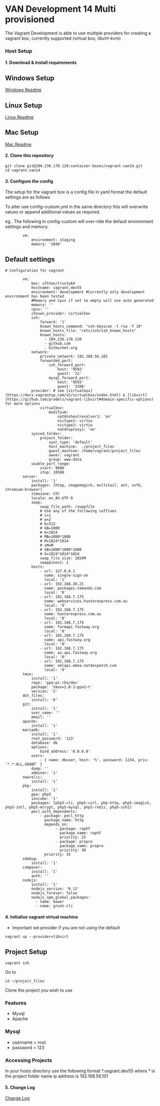 VAN Development 14 Multi provisioned
====

The Vagrant Development is able to use multiple providers for creating a vagrant box, currently supported (virtual box, libvirt-kvm)

### Host Setup

#### 1. Download & install requirements

## Windows Setup
[Windows Readme](docs/windows.md)

## Linux Setup
[Linux Readme](docs/linux.md)

## Mac Setup
[Mac Readme](docs/osx.md)

#### 2. Clone this repository

```
git clone git@104.236.178.120:container-boxes/vagrant-van14.git
cd vagrant-van14
```

#### 3. Configure the config

The setup for the vagrant box is a config file in yaml format the default settings are as follows

To alter use config-custom.yml in the same directory this will overwrite values or append additional values as required.

eg.. The following in config-custom will over-ride the default environment settings and memory.

```
        vm:
            environment: staging
            memory: '2048'

```

## Default settings

```
# Configuration for vagrant

        vm:
            box: s3than/trusty64
            hostname: vagrant.dev55
            environment: development #Currently only development environment has been tested
            #Memory and Cpus if set to empty will use auto generated
            memory: ''
            cpus: ''
            chosen_provider: virtualbox
            ssh:
                forward: '1'
                known_hosts_command: "ssh-keyscan -t rsa -T 10"
                known_hosts_file: "/etc/ssh/ssh_known_hosts"
                known_hosts:
                  - 104.236.178.120
                  - github.com
                  - bitbucket.org
            network:
                private_network: 192.168.56.101
                forwarded_port:
                    ssh_forward_port:
                        host: '9592'
                        guest: '22'
                    mysql_forward_port:
                        host: '9593'
                        guest: '3306'
            provider: # see [virtualbox](https://docs.vagrantup.com/v2/virtualbox/index.html) & [libvirt](https://github.com/pradels/vagrant-libvirt#domain-specific-options) for more options
                virtualbox:
                    modifyvm:
                        natdnshostresolver1: 'on'
                        nictype1: virtio
                        nictype2: virtio
                        natdnsproxy1: 'on'
            synced_folder:
                project_folder:
                    sync_type: 'default'
                    host_machine:  ./project_files
                    guest_machine: /home/vagrant/project_files
                    owner: vagrant
                    group: www-data
            usable_port_range:
                start: 9000
                stop: 10500
        server:
            install: '1'
            packages: [htop, imagemagick, multitail, ant, xvfb, chromium-browser]
            timezone: UTC
            locale: en_AU.UTF-8
            swap:
                swap_file_path: /swapfile
                # Use any of the following suffixes
                # c=1
                # w=2
                # b=512
                # kB=1000
                # K=1024
                # MB=1000*1000
                # M=1024*1024
                # xM=M
                # GB=1000*1000*1000
                # G=1024*1024*1024
                swap_file_size: 1024M
                swappiness: 1
            hosts:
                - url: 127.0.0.1
                  name: single-sign-on
                  local: '1'
                - url: 192.168.20.21
                  name: packages.temando.com
                  local: '0'
                - url: 192.168.7.175
                  name: webservices.hunterexpress.com.au
                  local: '0'
                - url: 192.168.7.175
                  name: hunterexpress.com.au
                  local: '0'
                - url: 192.168.7.175
                  name: farmapi.fastway.org
                  local: '0'
                - url: 192.168.7.175
                  name: api.fastway.org
                  local: '0'
                - url: 192.168.7.175
                  name: au.api.fastway.org
                  local: '0'
                - url: 192.168.7.175
                  name: xmlapi.emea.netdespatch.com
                  local: '0'
        tmux:
            install: '1'
            repo: 'ppa:pi-rho/dev'
            package: 'tmux=2.0-1~ppa1~t'
            version: '2'
        dot_files:
            install: '0'
        git:
            install: '1'
            user_name: ''
            email: ''
        apache:
            install: '1'
        mariadb:
            install: '1'
            root_password: '123'
            database: db
            options:
                bind_address: '0.0.0.0'
            users:
                - { name: dbuser, host: '%', password: 1234, priv: '*.*:ALL,GRANT' }
            dump: ''
            adminer: '1'
        newrelic:
            install: '1'
        php:
            install: '1'
            ppa: php5
            ioncube: '1'
            packages: [php5-cli, php5-curl, php-http, php5-imagick, php5-intl, php5-mcrypt, php5-mysql, php5-redis, php5-ssh2]
            pecl_with_dependents:
                - package: pecl_http
                  package_name: http
                  depends_on:
                       - package: raphf
                         package_name: raphf
                         priority: 25
                       - package: propro
                         package_name: propro
                         priority: 30
                  priority: 35
        xdebug:
            install: '1'
        composer:
            install: '1'
            auth: ''
        nodejs:
            install: '1'
            nodejs_version: '0.12'
            nodejs_forever: false
            nodejs_npm_global_packages:
              - name: bower
              - name: grunt-cli
```            


#### 4. Initialise vagrant virtual machine

* Important set provider if you are not using the default
```
vagrant up --provider=libvirt
```

## Project Setup

```
vagrant ssh
```

Go to

```
cd ~/project_files
```

Clone the project you wish to use

### Features

* Mysql
* Apache

### Mysql

* username = root
* password = 123

### Accessing Projects

In your hosts directory use the following format *.vagrant.dev55 where * is the project folder name ip address is 192.168.56.101

#### 5. Change Log
[Change Log](docs/change_log.md)